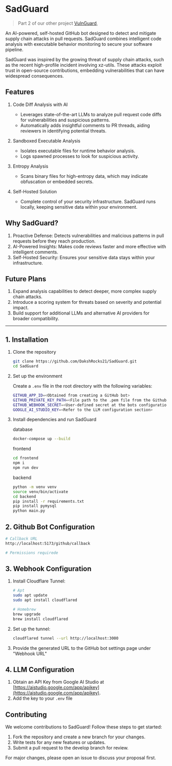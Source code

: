 # SadGuard

> Part 2 of our other project [VulnGuard](https://github.com/DakshRocks21/VulnGuard), 

An AI-powered, self-hosted GitHub bot designed to detect and mitigate supply chain attacks in pull requests.
SadGuard combines intelligent code analysis with executable behavior monitoring to secure your software pipeline.

SadGuard was inspired by the growing threat of supply chain attacks, such as the recent high-profile
incident involving xz-utils. These attacks exploit trust in open-source contributions, embedding
vulnerabilities that can have widespread consequences.

## Features

1. Code Diff Analysis with AI
   - Leverages state-of-the-art LLMs to analyze pull request code diffs for vulnerabilities and suspicious patterns.  
   - Automatically adds insightful comments to PR threads, aiding reviewers in identifying potential threats.

2. Sandboxed Executable Analysis
   - Isolates executable files for runtime behavior analysis.  
   - Logs spawned processes to look for suspicious activity.

3. Entropy Analysis
   - Scans binary files for high-entropy data, which may indicate obfuscation or embedded secrets.

4. Self-Hosted Solution
   - Complete control of your security infrastructure. SadGuard runs locally, keeping sensitive data within your environment.

## Why SadGuard?

1. Proactive Defense: Detects vulnerabilities and malicious patterns in pull requests before they reach production.
2. AI-Powered Insights: Makes code reviews faster and more effective with intelligent comments.
3. Self-Hosted Security: Ensures your sensitive data stays within your infrastructure.

## Future Plans

1. Expand analysis capabilities to detect deeper, more complex supply chain attacks.
2. Introduce a scoring system for threats based on severity and potential impact.
3. Build support for additional LLMs and alternative AI providers for broader compatibility.

---

## 1. Installation

1. Clone the repository

    ```bash
    git clone https://github.com/DakshRocks21/SadGuard.git
    cd SadGuard
    ```

2. Set up the environment

    Create a `.env` file in the root directory with the following variables:

    ```bash
    GITHUB_APP_ID=<Obtained from creating a GitHub bot>
    GITHUB_PRIVATE_KEY_PATH=<File path to the .pem file from the Github bot>
    GITHUB_WEBHOOK_SECRET=<User-defined secret at the bots configuration page>
    GOOGLE_AI_STUDIO_KEY=<Refer to the LLM configuration section>
    ```

3. Install dependencies and run SadGuard

    database
    ```bash
    docker-compose up --build
    ```
    
    frontend

    ```bash
    cd frontend
    npm i
    npm run dev
    ```

    backend

    ```bash
    python -m venv venv
    source venv/bin/activate
    cd backend
    pip install -r requirements.txt
    pip install pymysql
    python main.py
    ```

## 2. Github Bot Configuration

```bash
# Callback URL
http://localhost:5173/github/callback

# Permissions requirede

```

## 3. Webhook Configuration

1. Install Cloudflare Tunnel:

    ```bash
    # Apt
    sudo apt update
    sudo apt install cloudflared

    # Homebrew
    brew upgrade
    brew install cloudflared
    ```

2. Set up the tunnel:

    ```bash
    cloudflared tunnel --url http://localhost:3000
    ```

3. Provide the generated URL to the GitHub bot settings page under "Webhook URL"

## 4. LLM Configuration

1. Obtain an API Key from Google AI Studio at [https://aistudio.google.com/app/apikey](https://aistudio.google.com/app/apikey).
2. Add the key to your `.env` file

## Contributing

We welcome contributions to SadGuard! Follow these steps to get started:

1. Fork the repository and create a new branch for your changes.
2. Write tests for any new features or updates.
3. Submit a pull request to the develop branch for review.

For major changes, please open an issue to discuss your proposal first.
